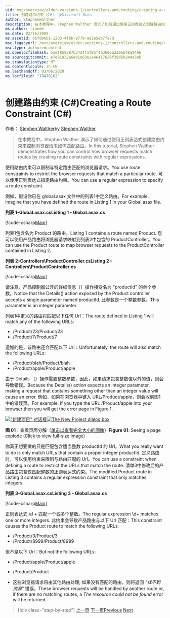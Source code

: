 ```yaml
---
uid: mvc/overview/older-versions-1/controllers-and-routing/creating-a-route-constraint-cs
title: 创建路由约束（C#） |Microsoft Docs
author: StephenWalther
description: 在本教程中，Stephen Walther 演示了如何通过使用正则表达式创建路由约束来控制浏览器请求如何匹配路由。
ms.author: riande
ms.date: 02/16/2009
ms.assetid: 0bfd06b1-12d3-4fbb-9779-a82e5eb7fe7d
msc.legacyurl: /mvc/overview/older-versions-1/controllers-and-routing/creating-a-route-constraint-cs
msc.type: authoredcontent
ms.openlocfilehash: 51ef859287b3424faf85f4a3606a220ab48a9466
ms.sourcegitcommit: e7e91932a6e91a63e2e46417626f39d6b244a3ab
ms.translationtype: MT
ms.contentlocale: zh-CN
ms.lasthandoff: 03/06/2020
ms.locfileid: "78470162"
---
```

# <a name="creating-a-route-constraint-c"></a><span data-ttu-id="e581e-103">创建路由约束 (C#)</span><span class="sxs-lookup"><span data-stu-id="e581e-103">Creating a Route Constraint (C#)</span></span>

<span data-ttu-id="e581e-104">作者： [Stephen Walther](https://github.com/StephenWalther)</span><span class="sxs-lookup"><span data-stu-id="e581e-104">by [Stephen Walther](https://github.com/StephenWalther)</span></span>

> <span data-ttu-id="e581e-105">在本教程中，Stephen Walther 演示了如何通过使用正则表达式创建路由约束来控制浏览器请求如何匹配路由。</span><span class="sxs-lookup"><span data-stu-id="e581e-105">In this tutorial, Stephen Walther demonstrates how you can control how browser requests match routes by creating route constraints with regular expressions.</span></span>

<span data-ttu-id="e581e-106">使用路由约束可以限制与特定路由匹配的浏览器请求。</span><span class="sxs-lookup"><span data-stu-id="e581e-106">You use route constraints to restrict the browser requests that match a particular route.</span></span> <span data-ttu-id="e581e-107">可以使用正则表达式指定路由约束。</span><span class="sxs-lookup"><span data-stu-id="e581e-107">You can use a regular expression to specify a route constraint.</span></span>

<span data-ttu-id="e581e-108">例如，假设你已在 global.asax 文件中的列表1中定义路由。</span><span class="sxs-lookup"><span data-stu-id="e581e-108">For example, imagine that you have defined the route in Listing 1 in your Global.asax file.</span></span>

<span data-ttu-id="e581e-109">**列表 1-Global.asax.cs**</span><span class="sxs-lookup"><span data-stu-id="e581e-109">**Listing 1 - Global.asax.cs**</span></span>

[!code-csharp[Main](creating-a-route-constraint-cs/samples/sample1.cs)]

<span data-ttu-id="e581e-110">列表1包含名为 Product 的路由。</span><span class="sxs-lookup"><span data-stu-id="e581e-110">Listing 1 contains a route named Product.</span></span> <span data-ttu-id="e581e-111">您可以使用产品路由将浏览器请求映射到列表2中包含的 ProductController。</span><span class="sxs-lookup"><span data-stu-id="e581e-111">You can use the Product route to map browser requests to the ProductController contained in Listing 2.</span></span>

<span data-ttu-id="e581e-112">**列表 2-Controllers\ProductController.cs**</span><span class="sxs-lookup"><span data-stu-id="e581e-112">**Listing 2 - Controllers\ProductController.cs**</span></span>

[!code-csharp[Main](creating-a-route-constraint-cs/samples/sample2.cs)]

<span data-ttu-id="e581e-113">请注意，产品控制器公开的详细信息（）操作接受名为 "productId" 的单个参数。</span><span class="sxs-lookup"><span data-stu-id="e581e-113">Notice that the Details() action exposed by the Product controller accepts a single parameter named productId.</span></span> <span data-ttu-id="e581e-114">此参数是一个整数参数。</span><span class="sxs-lookup"><span data-stu-id="e581e-114">This parameter is an integer parameter.</span></span>

<span data-ttu-id="e581e-115">列表1中定义的路由将匹配以下任何 Url：</span><span class="sxs-lookup"><span data-stu-id="e581e-115">The route defined in Listing 1 will match any of the following URLs:</span></span>

- <span data-ttu-id="e581e-116">/Product/23</span><span class="sxs-lookup"><span data-stu-id="e581e-116">/Product/23</span></span>
- <span data-ttu-id="e581e-117">/Product/7</span><span class="sxs-lookup"><span data-stu-id="e581e-117">/Product/7</span></span>

<span data-ttu-id="e581e-118">遗憾的是，该路由还会匹配以下 Url：</span><span class="sxs-lookup"><span data-stu-id="e581e-118">Unfortunately, the route will also match the following URLs:</span></span>

- <span data-ttu-id="e581e-119">/Product/blah</span><span class="sxs-lookup"><span data-stu-id="e581e-119">/Product/blah</span></span>
- <span data-ttu-id="e581e-120">/Product/apple</span><span class="sxs-lookup"><span data-stu-id="e581e-120">/Product/apple</span></span>

<span data-ttu-id="e581e-121">由于 Details （）操作需要整数参数，因此，如果请求包含整数值以外的值，则会导致错误。</span><span class="sxs-lookup"><span data-stu-id="e581e-121">Because the Details() action expects an integer parameter, making a request that contains something other than an integer value will cause an error.</span></span> <span data-ttu-id="e581e-122">例如，如果在浏览器中键入 URL/Product/apple，则会收到图1中的错误页。</span><span class="sxs-lookup"><span data-stu-id="e581e-122">For example, if you type the URL /Product/apple into your browser then you will get the error page in Figure 1.</span></span>

<span data-ttu-id="e581e-123">[!["新建项目" 对话框](creating-a-route-constraint-cs/_static/image1.jpg)](creating-a-route-constraint-cs/_static/image1.png)</span><span class="sxs-lookup"><span data-stu-id="e581e-123">[![The New Project dialog box](creating-a-route-constraint-cs/_static/image1.jpg)](creating-a-route-constraint-cs/_static/image1.png)</span></span>

<span data-ttu-id="e581e-124">**图 01**：查看页面分解（[单击以查看完全大小的图像](creating-a-route-constraint-cs/_static/image2.png)）</span><span class="sxs-lookup"><span data-stu-id="e581e-124">**Figure 01**: Seeing a page explode ([Click to view full-size image](creating-a-route-constraint-cs/_static/image2.png))</span></span>

<span data-ttu-id="e581e-125">你真正想要做的只是匹配包含适当整数 productId 的 Url。</span><span class="sxs-lookup"><span data-stu-id="e581e-125">What you really want to do is only match URLs that contain a proper integer productId.</span></span> <span data-ttu-id="e581e-126">定义路由时，可以使用约束来限制与路由匹配的 Url。</span><span class="sxs-lookup"><span data-stu-id="e581e-126">You can use a constraint when defining a route to restrict the URLs that match the route.</span></span> <span data-ttu-id="e581e-127">清单3中修改后的产品路由包含仅匹配整数的正则表达式约束。</span><span class="sxs-lookup"><span data-stu-id="e581e-127">The modified Product route in Listing 3 contains a regular expression constraint that only matches integers.</span></span>

<span data-ttu-id="e581e-128">**列表 3-Global.asax.cs**</span><span class="sxs-lookup"><span data-stu-id="e581e-128">**Listing 3 - Global.asax.cs**</span></span>

[!code-csharp[Main](creating-a-route-constraint-cs/samples/sample3.cs)]

<span data-ttu-id="e581e-129">正则表达式 \d + 匹配一个或多个整数。</span><span class="sxs-lookup"><span data-stu-id="e581e-129">The regular expression \d+ matches one or more integers.</span></span> <span data-ttu-id="e581e-130">此约束会导致产品路由与以下 Url 匹配：</span><span class="sxs-lookup"><span data-stu-id="e581e-130">This constraint causes the Product route to match the following URLs:</span></span>

- <span data-ttu-id="e581e-131">/Product/3</span><span class="sxs-lookup"><span data-stu-id="e581e-131">/Product/3</span></span>
- <span data-ttu-id="e581e-132">/Product/8999</span><span class="sxs-lookup"><span data-stu-id="e581e-132">/Product/8999</span></span>

<span data-ttu-id="e581e-133">但不是以下 Url：</span><span class="sxs-lookup"><span data-stu-id="e581e-133">But not the following URLs:</span></span>

- <span data-ttu-id="e581e-134">/Product/apple</span><span class="sxs-lookup"><span data-stu-id="e581e-134">/Product/apple</span></span>
- <span data-ttu-id="e581e-135">/Product</span><span class="sxs-lookup"><span data-stu-id="e581e-135">/Product</span></span>

- <span data-ttu-id="e581e-136">这些浏览器请求将由其他路由处理; 如果没有匹配的路由，则将返回 *"找不到资源"* 错误。</span><span class="sxs-lookup"><span data-stu-id="e581e-136">These browser requests will be handled by another route or, if there are no matching routes, a *The resource could not be found* error will be returned.</span></span>

> [!div class="step-by-step"]
> <span data-ttu-id="e581e-137">[上一页](creating-custom-routes-cs.md)
> [下一页](creating-a-custom-route-constraint-cs.md)</span><span class="sxs-lookup"><span data-stu-id="e581e-137">[Previous](creating-custom-routes-cs.md)
[Next](creating-a-custom-route-constraint-cs.md)</span></span>
